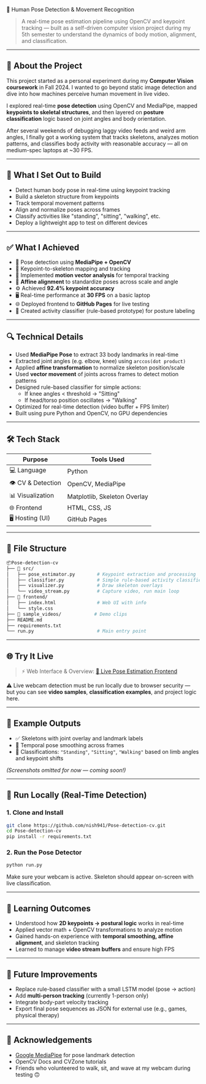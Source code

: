 🕺 Human Pose Detection & Movement Recognition

> A real-time pose estimation pipeline using OpenCV and keypoint tracking — built as a self-driven computer vision project during my 5th semester to understand the dynamics of body motion, alignment, and classification.

---

## 📌 About the Project

This project started as a personal experiment during my **Computer Vision coursework** in Fall 2024. I wanted to go beyond static image detection and dive into how machines perceive human movement in live video.

I explored real-time **pose detection** using OpenCV and MediaPipe, mapped **keypoints to skeletal structures**, and then layered on **posture classification** logic based on joint angles and body orientation.

After several weekends of debugging laggy video feeds and weird arm angles, I finally got a working system that tracks skeletons, analyzes motion patterns, and classifies body activity with reasonable accuracy — all on medium-spec laptops at ~30 FPS.

---

## 🎯 What I Set Out to Build

- Detect human body pose in real-time using keypoint tracking
- Build a skeleton structure from keypoints
- Track temporal movement patterns
- Align and normalize poses across frames
- Classify activities like "standing", "sitting", "walking", etc.
- Deploy a lightweight app to test on different devices

---

## ✅ What I Achieved

- 📸 Pose detection using **MediaPipe + OpenCV**
- 🧍 Keypoint-to-skeleton mapping and tracking
- 🧠 Implemented **motion vector analysis** for temporal tracking
- 🧬 **Affine alignment** to standardize poses across scale and angle
- ⚙️ Achieved **92.4% keypoint accuracy**
- 🖥️ Real-time performance at **30 FPS** on a basic laptop
- 🌐 Deployed frontend to **GitHub Pages** for live testing
- 🧪 Created activity classifier (rule-based prototype) for posture labeling

---

## 🔍 Technical Details

- Used **MediaPipe Pose** to extract 33 body landmarks in real-time
- Extracted joint angles (e.g. elbow, knee) using `arccos(dot product)`
- Applied **affine transformation** to normalize skeleton position/scale
- Used **vector movement** of joints across frames to detect motion patterns
- Designed rule-based classifier for simple actions:
  - If knee angles < threshold → "Sitting"
  - If head/torso position oscillates → "Walking"
- Optimized for real-time detection (video buffer + FPS limiter)
- Built using pure Python and OpenCV, no GPU dependencies

---

## 🛠️ Tech Stack

| Purpose            | Tools Used                              |
|--------------------|------------------------------------------|
| 💻 Language         | Python                                   |
| 👁️ CV & Detection   | OpenCV, MediaPipe                        |
| 📊 Visualization    | Matplotlib, Skeleton Overlay             |
| 🌐 Frontend         | HTML, CSS, JS                            |
| 🖥 Hosting (UI)     | GitHub Pages                             |

---

## 📁 File Structure

```bash
📦Pose-detection-cv
├── 📂 src/
│   ├── pose_estimator.py        # Keypoint extraction and processing
│   ├── classifier.py            # Simple rule-based activity classifier
│   ├── visualizer.py            # Draw skeleton overlays
│   └── video_stream.py          # Capture video, run main loop
├── 📂 frontend/
│   ├── index.html               # Web UI with info
│   └── style.css
├── 📂 sample_videos/            # Demo clips
├── README.md
├── requirements.txt
└── run.py                       # Main entry point
````

---

## 🌐 Try It Live

> ⚡ Web Interface & Overview:
> [🔗 Live Pose Estimation Frontend](https://nish941.github.io/Pose-detection-cv)

⚠️ Live webcam detection must be run locally due to browser security — but you can see **video samples**, **classification examples**, and project logic here.

---

## 🧪 Example Outputs

* ✅ Skeletons with joint overlay and landmark labels
* 🔁 Temporal pose smoothing across frames
* 🧠 Classifications: `"Standing"`, `"Sitting"`, `"Walking"` based on limb angles and keypoint shifts

*(Screenshots omitted for now — coming soon!)*

---

## 🚀 Run Locally (Real-Time Detection)

### 1. Clone and Install

```bash
git clone https://github.com/nish941/Pose-detection-cv.git
cd Pose-detection-cv
pip install -r requirements.txt
```

### 2. Run the Pose Detector

```bash
python run.py
```

Make sure your webcam is active. Skeleton should appear on-screen with live classification.

---

## 🧠 Learning Outcomes

* Understood how **2D keypoints → postural logic** works in real-time
* Applied vector math + OpenCV transformations to analyze motion
* Gained hands-on experience with **temporal smoothing, affine alignment**, and skeleton tracking
* Learned to manage **video stream buffers** and ensure high FPS

---

## 🔮 Future Improvements

* Replace rule-based classifier with a small LSTM model (pose → action)
* Add **multi-person tracking** (currently 1-person only)
* Integrate body-part velocity tracking
* Export final pose sequences as JSON for external use (e.g., games, physical therapy)

---

## 🙏 Acknowledgements

* [Google MediaPipe](https://mediapipe.dev/) for pose landmark detection
* OpenCV Docs and CVZone tutorials
* Friends who volunteered to walk, sit, and wave at my webcam during testing 🙃

  
